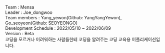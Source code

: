 Team : Mensa  
Leader : Joe_dongwoo  
Team members : Yang_yewon(Github: YangYangYewon), Go_seoyeon(Github: SEOYEONGO)  
Development Schedule : 2022/05/10 ~ 2022/06/09   
Version : Beta  
코딩을 모르거나 어려워하는 사람들한테 코딩을 알려주는 코딩 교육용 어플리케이션입니다.
